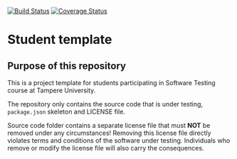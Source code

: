 [![Build Status](https://app.travis-ci.com/Volleyanvil/COMP.SE.200-2021-2022-1.svg?branch=main)](https://app.travis-ci.com/Volleyanvil/COMP.SE.200-2021-2022-1) [![Coverage Status](https://coveralls.io/repos/github/Volleyanvil/COMP.SE.200-2021-2022-1/badge.svg?branch=main)](https://coveralls.io/github/Volleyanvil/COMP.SE.200-2021-2022-1?branch=main)
# Student template

## Purpose of this repository

This is a project template for students participating in Software Testing course
at Tampere University.

The repository only contains the source code that is under testing, `package.json` skeleton
and LICENSE file.

Source code folder contains a separate license file that must **NOT** be removed under any circumstances!
Removing this license file directly violates terms and conditions of the software under testing.
Individuals who remove or modify the license file will also carry the consequences.
